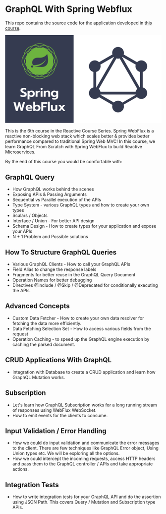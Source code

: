 # GraphQL With Spring Webflux

This repo contains the source code for the application developed in [this course](https://www.udemy.com/course/graphql-spring).

![docker with webflux](doc/graphql-webflux.png)

This is the 6th course in the Reactive Course Series. Spring WebFlux is a reactive non-blocking web stack which scales better & provides better performance compared to traditional Spring Web MVC! In this course, we learn GraphQL From Scratch with Spring WebFlux to build Reactive Microservices.

By the end of this course you would be comfortable with:

## GraphQL Query

- How GraphQL works behind the scenes
- Exposing APIs & Passing Arguments
- Sequential vs Parallel execution of the APIs
- Type System - various GraphQL types and how to create your own types
- Scalars / Objects
- Interface / Union - For better API design
- Schema Design - How to create types for your application and expose your APIs
- N + 1 Problem and Possible solutions

## How To Structure GraphQL Queries
- Various GraphQL Clients - How to call your GraphQL APIs
- Field Alias to change the response labels
- Fragments for better reuse in the GraphQL Query Document
- Operation Names for better debugging
- Directives @Include / @Skip / @Deprecated for conditionally executing the APIs

## Advanced Concepts
- Custom Data Fetcher - How to create your own data resolver for fetching the data more efficiently.
- Data Fetching Selection Set - How to access various fields from the request
- Operation Caching - to speed up the GraphQL engine execution by caching the parsed document.

## CRUD Applications With GraphQL

- Integration with Database to create a CRUD application and learn how GraphQL Mutation works.

## Subscription

- Let's learn how GraphQL Subscription works for a long running stream of responses using WebFlux WebSocket.
- How to emit events for the clients to consume.

## Input Validation / Error Handling

- How we could do input validation and communicate the error messages to the client. There are few techniques like GraphQL Error object, Using Union types etc. We will be exploring all the options. 
- How we could intercept the incoming requests, access HTTP headers and pass them to the GraphQL controller / APIs and take appropriate actions.

## Integration Tests

- How to write integration tests for your GraphQL API and do the assertion using JSON Path. This covers Query / Mutation and Subscription type APIs.

